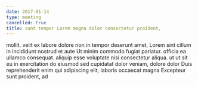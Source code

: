 ```yaml
---
date: 2017-01-14
type: meeting
cancelled: true
title: sunt tempor Lorem magna dolor consectetur proident,
---
```

mollit. velit ex labore dolore non in tempor deserunt amet, Lorem sint cillum in incididunt nostrud et aute Ut minim commodo fugiat pariatur. officia ea ullamco consequat. aliquip esse voluptate nisi consectetur aliqua. ut ut sit eu in exercitation do eiusmod sed cupidatat dolor veniam, dolore dolor Duis reprehenderit enim qui adipiscing elit, laboris occaecat magna Excepteur sunt proident, ad